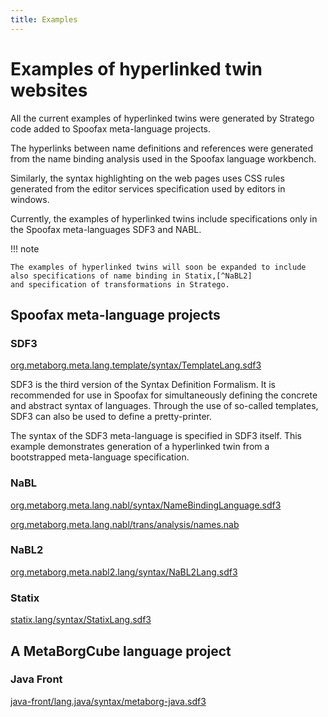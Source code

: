 ```yaml
---
title: Examples
---
```


# Examples of hyperlinked twin websites

All the current examples of hyperlinked twins were generated by Stratego code added to Spoofax meta-language projects.

The hyperlinks between name definitions and references were generated from the name binding analysis 
used in the Spoofax language workbench.

Similarly, the syntax highlighting on the web pages uses CSS rules generated from the editor services
specification used by editors in windows.

Currently, the examples of hyperlinked twins include specifications only in the Spoofax meta-languages
SDF3 and NABL.

!!! note

    The examples of hyperlinked twins will soon be expanded to include also specifications of name binding in Statix,[^NaBL2]
    and specification of transformations in Stratego.

[^NaBL2]: NaBL2 is omitted because Spoofax does not support name-based navigation in NaBL2 specifications.

## Spoofax meta-language projects

### SDF3

[org.metaborg.meta.lang.template/syntax/TemplateLang.sdf3](https://pdmosses.github.io/sdf/org.metaborg.meta.lang.template/syntax/TemplateLang.sdf3/)

SDF3 is the third version of the Syntax Definition Formalism.
It is recommended for use in Spoofax for simultaneously defining the concrete and abstract syntax of languages.
Through the use of so-called templates, SDF3 can also be used to define a pretty-printer.

The syntax of the SDF3 meta-language is specified in SDF3 itself.
This example demonstrates generation of a hyperlinked twin from a bootstrapped meta-language specification.

### NaBL

[org.metaborg.meta.lang.nabl/syntax/NameBindingLanguage.sdf3](https://pdmosses.github.io/nabl/org.metaborg.meta.lang.nabl/syntax/NameBindingLanguage.sdf3/)

[org.metaborg.meta.lang.nabl/trans/analysis/names.nab](https://pdmosses.github.io/nabl/org.metaborg.meta.lang.nabl/trans/analysis/names.nab/)

### NaBL2

[org.metaborg.meta.nabl2.lang/syntax/NaBL2Lang.sdf3](https://pdmosses.github.io/nabl/org.metaborg.meta.nabl2.lang/syntax/NaBL2Lang.sdf3/)

### Statix

[statix.lang/syntax/StatixLang.sdf3](https://pdmosses.github.io/nabl/statix.lang/syntax/StatixLang.sdf3/)

## A MetaBorgCube language project

### Java Front

[java-front/lang.java/syntax/metaborg-java.sdf3](https://pdmosses.github.io/java-front/lang.java/syntax/metaborg-java.sdf3/)
